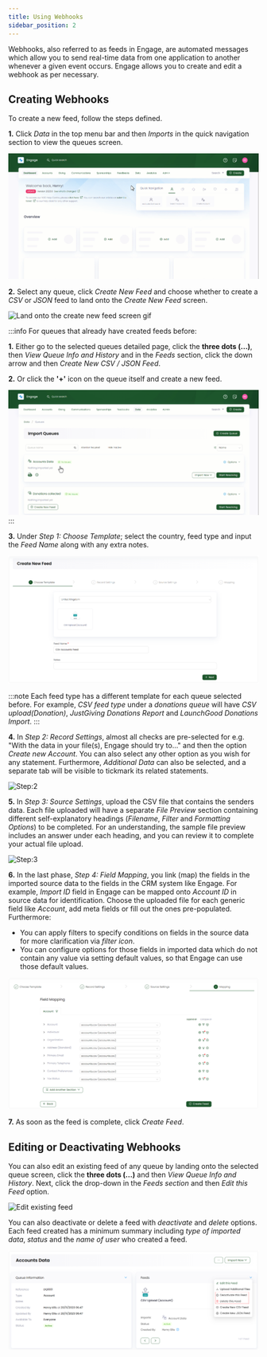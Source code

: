 ```yaml
---
title: Using Webhooks
sidebar_position: 2
---
```


Webhooks, also referred to as feeds in Engage, are automated messages which allow you to send real-time data from one application to another whenever a given event occurs. Engage allows you to create and edit a webhook as per necessary.

## Creating Webhooks

To create a new feed, follow the steps defined.

**1.** Click *Data* in the top menu bar and then *Imports* in the quick navigation section to view the queues screen.

![Land onto queues screen gif](land-onto-queues-dashboard.gif)

**2.** Select any queue, click *Create New Feed* and choose whether to create a *CSV* or *JSON* feed to land onto the *Create New Feed* screen.

![Land onto the create new feed screen gif](./land-onto-create-new-feed-screen.gif)

:::info
For queues that already have created feeds before:

**1.** Either go to the selected queues detailed page, click the **three dots (...)**, then *View Queue Info and History* and in the *Feeds* section, click the down arrow and then *Create New CSV / JSON Feed*.

**2.** Or click the **'+'** icon on the queue itself and create a new feed.

![Land onto the create new feed screen second way gif](./land-onto-create-new-feed-second-way.gif)
:::

**3.** Under *Step 1: Choose Template*; select the country, feed type and input the *Feed Name* along with any extra notes.

![Step:1](./step-1.png)

:::note
Each feed type has a different template for each queue selected before. For example, *CSV feed type* under a *donations queue* will have *CSV upload(Donation)*, *JustGiving Donations Report* and *LaunchGood Donations Import*. 
:::

**4.** In *Step 2: Record Settings*, almost all checks are pre-selected for e.g. "With the data in your file(s), Engage should try to..." and then the option *Create new Account*. You can also select any other option as you wish for any statement. Furthermore, *Additional Data* can also be selected, and a separate tab will be visible to tickmark its related statements. 

![Step:2](./step-2.gif)

**5.** In *Step 3: Source Settings*, upload the CSV file that contains the senders data. Each file uploaded will have a separate *File Preview* section containing different self-explanatory headings (*Filename*, *Filter* and *Formatting Options*) to be completed. For an understanding, the sample file preview includes an answer under each heading, and you can review it to complete your actual file upload.

![Step:3](./step-3.gif)

**6.** In the last phase, *Step 4: Field Mapping*, you link (map) the fields in the imported source data to the fields in the CRM system like Engage. For example, *Import ID* field in Engage can be mapped onto *Account ID* in source data for identification. Choose the uploaded file for each generic field like *Account*, add meta fields or fill out the ones pre-populated. Furthermore:

- You can apply filters to specify conditions on fields in the source data for more clarification via *filter icon*.
- You can configure options for those fields in imported data which do not contain any value via setting default values, so that Engage can use those default values.

![Step:4](./step-4.png)

**7.** As soon as the feed is complete, click *Create Feed*.

## Editing or Deactivating Webhooks

You can also edit an existing feed of any queue by landing onto the selected queue screen, click the **three dots (...)** and then  *View Queue Info and History*. Next, click the drop-down in the *Feeds section* and then *Edit this Feed* option. 

![Edit existing feed](./edit-existing-feed.gif)

You can also deactivate or delete a feed with *deactivate* and *delete* options. Each feed created has a minimum summary including *type of imported data*, *status* and the *name of user* who created a feed. 

![Delete and deactivate options](./delete-deactivate-options.png)

